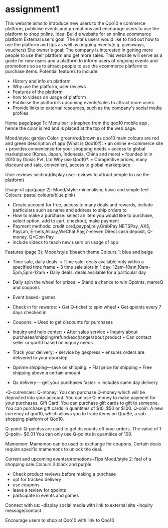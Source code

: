 # assignment1
This website aims to introduce new users to the Qoo10 e commerce platform, publicise events and promotions and encourage users to use the platform to shop online.
Idea: Build a website for an online ecommerce platform
External user’s goal:
The site's users would like to find out how to use the platform and tips as well as ongoing events(e.g. giveaways, vouchers)
Site owner's goal:
The company is interested in getting more people to use their platform and get more sales. This website will serve as a guide for new users and a platform to inform users of ongoing events and promotions so as to attract people to use the ecommerce platform to purchase items.
Potential features to include:
- History and info on platform
- Why use the platform, user reviews
- Features of the platform
- how to videos on usage of platform
- Publicise the platform’s upcoming events/sales to attract more users
- Provide links to external resources, such as the company's social media profiles 

Home page(page 1):
Menu bar is inspired from the qoo10 mobile app , hence the color is red and is placed at the top of the web page.
 

Mood/style: garden
Color: green/red/brown as qoo10 main colours are red and green
description of app (What is Qoo10?):
•	an online e-commerce site
•	provides convenience for your shopping needs
•	access to global marketplace (Korea, Japan, Indonesia, China and more)
•	founded in in 2010 by Giosis Pvt. Ltd
Why use Qoo10?:
•	Competitive prices, many discount and sale, convenient, access to global marketplace

User reviews section(display user reviews to attract people to use the platform)

Usage of app(page 2):
Mood/style: minimalism, basic and simple feel
Colours: pastel colours(blue,pink)
-	Create account for free, access to many deals and rewards, include particulars such as name and address to ship orders to
-	How to make a purchase: select an item you would like to purchase, select option, add to cart, checkout, make payment 
-	Payment methods: credit card,paypal,rely,GrabPay,NETSPay, AXS, PayLah, E-nets,Alipay,WeChat Pay,7-eleven,Direct cash deposit, Q-money, Q*Coin Pay
- include videos to teach new users on usage of app

Features (page 3):
Mood/style 1:beach theme
 Colours 1: blue and beige
-	Time sale, daily deals:
•	Time sale: deals available only within a specified time frame
•	3 time sale slots in 1 day: 12am-10am,10am-5pm,5pm-12am
•	Daily deals: deals available for a particular day

-	Daily spin the wheel for prizes:
•	Stand a chance to win Qpoints, mameQ and coupons

-	Event based- games

-	Check in for rewards:
•	Get Q-ticket to spin wheel
•	Get qpoints every 7 days checked in

-	Coupons:
•	Used to get discounts for purchases
 
-	Inquiry and help center:
•	After sales service
•	Inquiry about purchases/shipping/refund/exchange/about product
•	Can contact seller or qoo10 based on inquiry needs

-	Track your delivery:
•	service by qexpress
•	ensures orders are delivered to your doorstep

-	Qprime shipping—save on shipping:
•	Flat price for shipping
•	Free shipping above a certain amount

-	Qx delivery---get your purchases faster:
•	Includes same day delivery

-Q-currencies:
Q-money:
You can purchase Q-money which will be deposited into your account.
You can use Q-money to make payment for your purchases.
Gift Card:
You can purchase gift cards to gift to someone.
You can purchase gift cards in quantities of $10, $50 or $100.
Q-coin:
A new currency of qoo10, which allows you to trade items on QuuBe,
a sub shopping platform of Qoo10.

Q-point:
Q-pointss are used to get discounts off your orders.
The value of 1 Q-poin= $0.01
You can only use Q-points in quantities of 100.

Mamemon:
Mamemon can be used to exchange for coupons.
Certain deals require specific mamemons to unlock the deal.

Current and upcoming events/promotions+Tips
Mood/style 2: feel of a shopping sale
Colours 2:black and purple
-	Check product reviews before making a purchase
-	opt for tracked delivery
-	use coupons
-	leave a review for qpoints
-	participate in events and games


Connect with us:
-display social media with link to external site
-inquiry message/contact

Encourage users to shop at Qoo10 with link to Qoo10